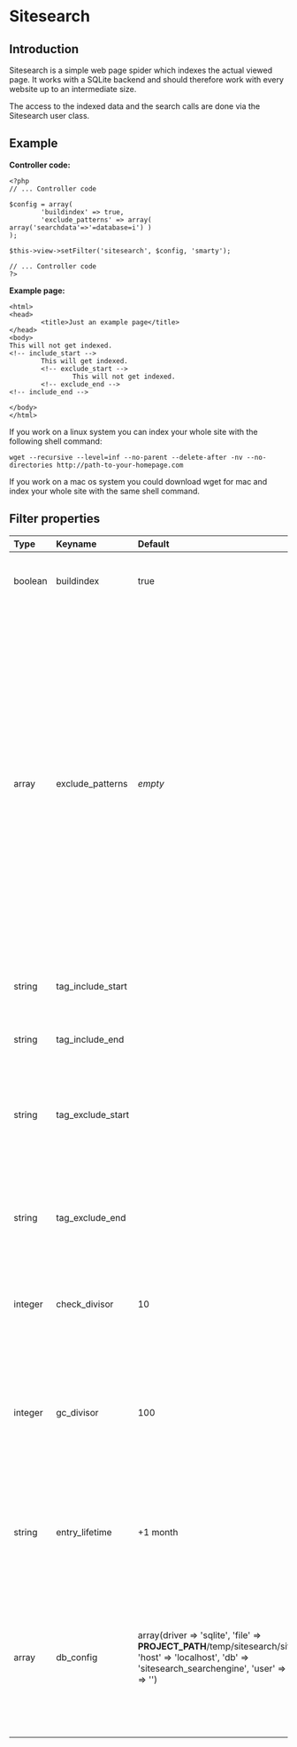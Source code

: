 # Sitesearch #

## Introduction ##

Sitesearch is a simple web page spider which indexes the actual viewed page. It works with a SQLite backend and should therefore work with every website up to an intermediate size.

The access to the indexed data and the search calls are done via the Sitesearch user class.

## Example ##
**Controller code:**
```
<?php
// ... Controller code
 
$config = array(
        'buildindex' => true,
        'exclude_patterns' => array( array('searchdata'=>'=database=i') )
);
 
$this->view->setFilter('sitesearch', $config, 'smarty');
 
// ... Controller code
?>
```

**Example page:**
```
<html>
<head>
        <title>Just an example page</title>
</head>
<body>
This will not get indexed.
<!-- include_start -->
        This will get indexed.
        <!-- exclude_start -->
                This will not get indexed.
        <!-- exclude_end -->
<!-- include_end -->
 
</body>
</html>
```

If you work on a linux system you can index your whole site with the following shell command:
```
wget --recursive --level=inf --no-parent --delete-after -nv --no-directories http://path-to-your-homepage.com
```

If you work on a mac os system you could download wget for mac and index your whole site with the same shell command.

## Filter properties ##

| Type | Keyname | Default | Description |
|:-----|:--------|:--------|:------------|
| boolean | buildindex | true    | Defines whether to index the actual viewed page or not. |
| array | exclude\_patterns | _empty_ | Defines an array patterns to decide whether to index the actual viewed page or not. The key of the pattern array defines the field to apply the pattern to (possible values are "url", "title", "searchdata" and "bytes"). The value is a regular expression. When this regex hits in the defined field, then the actual page will not get indexed. Useful to exclude error pages or similar pages. |
| string | tag\_include\_start | <!-- include\_start --> | Defines the beginning string of a region to index. |
| string | tag\_include\_end | <!-- include\_end --> | Defines the end string of a region to index. |
| string | tag\_exclude\_start | <!-- exclude\_start --> | Defines the start string of a region to exclude from indexing. Makes only sense inside the include tags. |
| string | tag\_exclude\_end | <!-- exclude\_end --> | Defines the end string of a region to exclude from indexing. Makes only sense inside the include tags.|
| integer | check\_divisor | 10      | Defines the frequency this filter will be applied to the actual viewed page. |
| integer | gc\_divisor | 100     | Defines the frequency the garbage collection will get started. On default the garbage collection will be used every 1000 times because of the check\_divisor. |
| string | entry\_lifetime | +1 month | When a page is not recrawled for the entry\_lifetime it will be deleted from the index. |
| array | db\_config | array(driver => 'sqlite', 'file' => **PROJECT\_PATH**/temp/sitesearch/sitesearch.sqlite, 'host' => 'localhost', 'db' => 'sitesearch\_searchengine', 'user' => 'root', 'pass' => '') | The default config for the used database. Usually you do not have to change those parameters. The driver has to be "sqlite". "mysql" and other drivers will not work. |